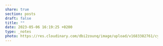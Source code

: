 ```yaml
---
share: true
section: posts
draft: false
title: ""
date: 2023-05-06 16:19:25 +0200
type: _notes
photo: https://res.cloudinary.com/dbi2zounq/image/upload/v1683382761/cya9la68ivi2iimpliw9.jpg
---
```




